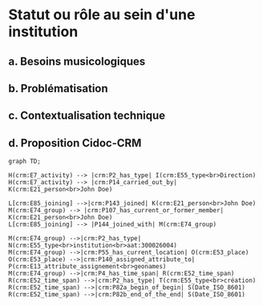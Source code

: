 # Statut ou rôle au sein d'une institution

## a. Besoins musicologiques

## b. Problématisation

## c. Contextualisation technique 

## d. Proposition Cidoc-CRM

```mermaid
graph TD;

H(crm:E7_activity) --> |crm:P2_has_type| I(crm:E55_type<br>Direction)
H(crm:E7_activity) --> |crm:P14_carried_out_by| K(crm:E21_person<br>John Doe)

L[crm:E85_joining] -->|crm:P143_joined| K(crm:E21_person<br>John Doe)
M(crm:E74_group) --> |crm:P107_has_current_or_former_member| K(crm:E21_person<br>John Doe)
L[crm:E85_joining] --> |P144_joined_with| M(crm:E74_group)

M(crm:E74_group) -->|crm:P2_has_type| N(crm:E55_type<br>institution<br>aat:300026004)
M(crm:E74_group) -->|crm:P55_has_current_location| O(crm:E53_place)
O(crm:E53_place) -->|crm:P140_assigned_attribute_to| P(crm:E13_attribute_assignement<br>geonames)
M(crm:E74_group) -->|crm:P4_has_time_span| R(crm:E52_time_span)
R(crm:E52_time_span) -->|crm:P2_has_type| T(crm:E55_type<br>création)
R(crm:E52_time_span) -->|crm:P82a_begin_of_begin| S(Date_ISO_8601)
R(crm:E52_time_span) -->|crm:P82b_end_of_the_end| S(Date_ISO_8601)

```


